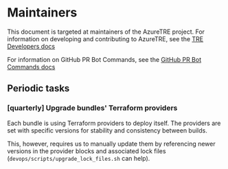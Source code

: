 # Maintainers

This document is targeted at maintainers of the AzureTRE project.
For information on developing and contributing to AzureTRE, see the [TRE Developers docs](https://microsoft.github.io/AzureTRE/tre-developers/)

For information on GitHub PR Bot Commands, see the [GitHub PR Bot Commands docs](https://microsoft.github.io/AzureTRE/tre-developers/github-pr-bot-commands/)

## Periodic tasks

### [quarterly] Upgrade bundles' Terraform providers

Each bundle is using Terraform providers to deploy itself. The providers are set with specific versions for stability and consistency between builds.

This, however, requires us to manually update them by referencing newer versions in the provider blocks and associated lock files (`devops/scripts/upgrade_lock_files.sh` can help).
